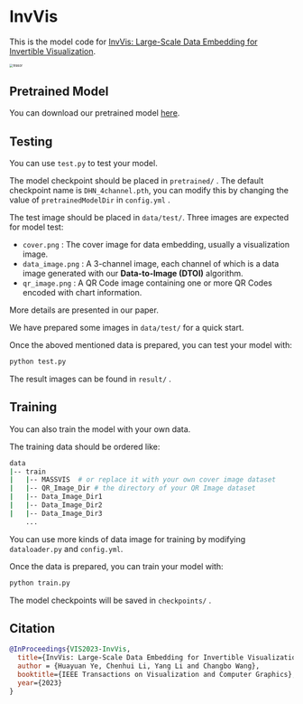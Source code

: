 # InvVis

This is the model code for [InvVis: Large-Scale Data Embedding for Invertible Visualization]().

<img src="https://github.com/open-mmlab/mmdeploy/assets/110151316/6faad417-e5a9-45ed-98dd-2836c2a79aff" alt="teasor" style="zoom: 40%;" />



## Pretrained Model

You can download our pretrained model  [here](https://drive.google.com/file/d/1VLlwfsqNCrCzwhcOHOxXeG4jUXL_m7WU/view?usp=sharing).



## Testing

You can use `test.py` to test your model.

The model checkpoint should be placed in `pretrained/` . The default checkpoint name is `DHN_4channel.pth`, you can modify this by changing the value of `pretrainedModelDir` in `config.yml` .

The test image should be placed in `data/test/`. Three images are expected for model test:

- `cover.png` : The cover image for data embedding, usually a visualization image.
- `data_image.png` : A 3-channel image, each channel of which is a data image generated with our **Data-to-Image (DTOI)** algorithm.
- `qr_image.png` : A QR Code image containing one or more QR Codes encoded with chart information.

More details are presented in our paper.

We have prepared some images in `data/test/` for a quick start.

Once the aboved mentioned data is prepared, you can test your model with:

```bash
python test.py
```

The result images can be found in `result/` .



## Training

You can also train the model with your own data.

The training data should be ordered like:

```bash
data
|-- train
|   |-- MASSVIS  # or replace it with your own cover image dataset
|   |-- QR_Image_Dir # the directory of your QR Image dataset
|   |-- Data_Image_Dir1
|   |-- Data_Image_Dir2
|   |-- Data_Image_Dir3
	...
```

You can use more kinds of data image for training by modifying `dataloader.py` and `config.yml`.

Once the data is prepared, you can train your model with:

```bash
python train.py
```

The model checkpoints will be saved in `checkpoints/` .



## Citation

```bib
@InProceedings{VIS2023-InvVis,
  title={InvVis: Large-Scale Data Embedding for Invertible Visualization},
  author = {Huayuan Ye, Chenhui Li, Yang Li and Changbo Wang},
  booktitle={IEEE Transactions on Visualization and Computer Graphics},
  year={2023}
}
```




